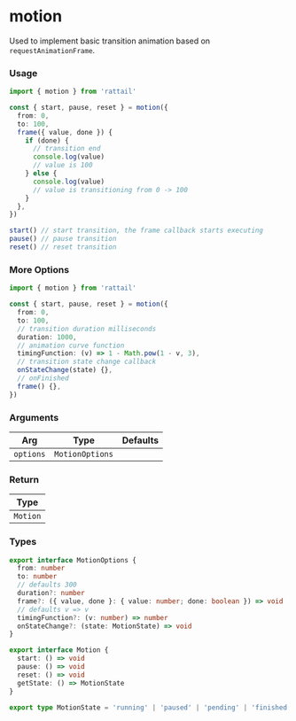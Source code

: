 # motion

Used to implement basic transition animation based on `requestAnimationFrame`.

### Usage

```ts
import { motion } from 'rattail'

const { start, pause, reset } = motion({
  from: 0,
  to: 100,
  frame({ value, done }) {
    if (done) {
      // transition end
      console.log(value)
      // value is 100
    } else {
      console.log(value)
      // value is transitioning from 0 -> 100
    }
  },
})

start() // start transition, the frame callback starts executing
pause() // pause transition
reset() // reset transition
```

### More Options

```ts
import { motion } from 'rattail'

const { start, pause, reset } = motion({
  from: 0,
  to: 100,
  // transition duration milliseconds
  duration: 1000,
  // animation curve function
  timingFunction: (v) => 1 - Math.pow(1 - v, 3),
  // transition state change callback
  onStateChange(state) {},
  // onFinished
  frame() {},
})
```

### Arguments

| Arg       | Type            | Defaults |
| --------- | --------------- | -------- |
| `options` | `MotionOptions` |          |

### Return

| Type     |
| -------- |
| `Motion` |

### Types

```ts
export interface MotionOptions {
  from: number
  to: number
  // defaults 300
  duration?: number
  frame?: ({ value, done }: { value: number; done: boolean }) => void
  // defaults v => v
  timingFunction?: (v: number) => number
  onStateChange?: (state: MotionState) => void
}

export interface Motion {
  start: () => void
  pause: () => void
  reset: () => void
  getState: () => MotionState
}

export type MotionState = 'running' | 'paused' | 'pending' | 'finished'
```
